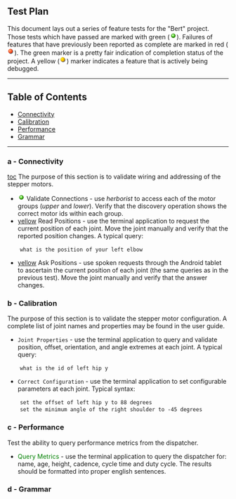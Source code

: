 ## Test Plan

This document lays out a series of feature tests for the "Bert" project. Those tests which have passed are marked with green (![green](/images/ball_green.png)). Failures of features that have previously been reported as complete are marked in red (![red](/images/ball_red.png)). The green marker is a pretty fair indication of completion status of the project. A yellow (![yellow](/images/ball_yellow.png)) marker indicates
a feature that is actively being debugged.


***************************************************************
## Table of Contents <a id="table-of-contents"></a>
  * [Connectivity](#connectivity)
  * [Calibration](#calibration)
  * [Performance](#performance)
  * [Grammar](#grammar)

*********************************************************
### a - Connectivity <a id="connectivity"></a>
[toc](#table-of-contents)
The purpose of this section is to validate wiring and addressing of the stepper motors.
* ![green](/images/ball_green.png) Validate Connections  - use *herborist* to access each of the motor groups (*upper* and *lower*). Verify that the discovery operation shows the correct motor ids within each group.
* [yellow](/images/ball_yellow.png) Read Positions - use the terminal application to request the current position of each joint. Move the joint manually and verify that the reported position changes. A typical query:
```
    what is the position of your left elbow
```
* [yellow](/images/ball_yellow.png) Ask Positions - use spoken requests through the
Android tablet to ascertain the current position of each joint (the same queries as in the previous test). Move the joint manually and verify that the answer changes.

### b - Calibration <a id="calibration"></a>
The purpose of this section is to validate the stepper motor configuration.
A complete list of joint names and properties may be found in the user guide.
* `Joint Properties` - use the terminal application to query and validate
position, offset, orientation, and angle extremes at each joint.
A typical query:
```
    what is the id of left hip y
```
* `Correct Configuration` - use the terminal application to set configurable
parameters at each joint. Typical syntax:
```
    set the offset of left hip y to 88 degrees
    set the minimum angle of the right shoulder to -45 degrees
```

### c - Performance <a id="performance"></a>
Test the ability to query performance metrics from the dispatcher.
* <span style="color:green;">Query Metrics</span> - use the terminal application to query
the dispatcher for: name, age, height, cadence, cycle time and duty cycle. The results
should be formatted into proper english sentences.

### d - Grammar <a id="grammar"></a>
